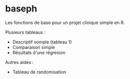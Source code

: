 # baseph

Les fonctions de base pour un projet clinique simple en R. 

Plusieurs tableaux : 
- Descriptif somple (tableau 1)
- Comparaison simple
- Résultats d'une régresion

Autres aides : 
- Tableau de randomisation
